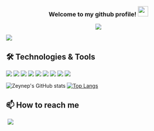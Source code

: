 <!--
**zeynepsl/zeynepsl** is a ✨ _special_ ✨ repository because its `README.md` (this file) appears on your GitHub profile.

baslik: [![Header](https://raw.githubusercontent.com/MartinHeinz/<OWNER>/<OWNER>/readme_header.png "Header")](https://some-url.dev/)
gif ekleme: <img src="https://raw.githubusercontent.com/<OWNER>/<OWNER>/master/<GIF_NAME>.gif" width="30px">
# Hello, folks! <img src="https://raw.githubusercontent.com/zeynepsl/zeynepsl/master/wave.gif" width="30px"> 👋

Here are some ideas to get you started:
- 👯 I’m looking to collaborate on ...
- 🤔 I’m looking for help with ...
- 💬 Ask me about ...
- 📫 How to reach me: ...
- 😄 Pronouns: ...
- ⚡ Fun fact: ...
- bir şeyleri gizler:  ![Zeynep's GitHub stats](https://github-readme-stats.vercel.app/api?username=zeynepsl&hide=contribs,prs)
Options: &hide=stars,commits,prs,issues,contribs

- gizlemeden        :  [![Zeynep's GitHub stats](https://github-readme-stats.vercel.app/api?username=zeynepsl)](https://github.com/zeynepsl/github-readme-stats)

simgesiz gösterim : ![Zeynep's GitHub stats](https://github-readme-stats.vercel.app/api?username=zeynepsl&count_private=true)

simgeli gösterim : ![Zeynep's GitHub stats](https://github-readme-stats.vercel.app/api?username=zeynepsl&show_icons=true)

![header](https://capsule-render.vercel.app/api?text=Hello%World!&type=waving&color=auto&customColorList=0,2,2,5,30&height=200&width=200&section=header&fontSize=40&fontColor=d6ace6&animation=fadeIn)
-->

<!--# Hi there <img src="https://raw.githubusercontent.com/zeynepsl/zeynepsl/master/wave.gif" width="30px"> -->
<h3 align="center">
  
  Welcome to my github profile!
  <img src="https://media.giphy.com/media/hvRJCLFzcasrR4ia7z/giphy.gif" width="28">
  
</h3>

<!-- Typing SVG by DenverCoder1 - https://github.com/DenverCoder1/readme-typing-svg
 10%2B%20years%20of%20coding%20experience;Always%20learning%20new%20things-->
<p align="center">
  <a href="https://github.com/zeynepsl/readme-typing-svg"><img src="https://readme-typing-svg.herokuapp.com/?lines=Computer%20engineering%20student;Back-end%20developer;Always%20learning%20new%20things&font=Fira%20Code&center=true&width=440&height=45&color=d59bf6&vCenter=true&size=22"></a>
</p>

![](https://komarev.com/ghpvc/?username=zeynepsl&color=blueviolet)

## 🛠️ Technologies & Tools
![](https://img.shields.io/badge/Editor-Eclipse-informational?style=flat&logo=eclipse&logoColor=white&color=blueviolet)
![](https://img.shields.io/badge/Editor-PyCharm-informational?style=flat&logo=pycharm&logoColor=white&color=blueviolet)
![](https://img.shields.io/badge/Editor-VisualStudioCode-informational?style=flat&logo=visualstudiocode&logoColor=white&color=blueviolet)
![](https://img.shields.io/badge/Database-PostgreSQL-informational?style=flat&logo=postgresql&logoColor=white&color=blueviolet)
![](https://img.shields.io/badge/Code-Python-informational?style=flat&logo=python&logoColor=white&color=blueviolet)
![](https://img.shields.io/badge/Code-Java-informational?style=flat&logo=java&logoColor=white&color=blueviolet)
![](https://img.shields.io/badge/Code-CSharp-informational?style=flat&logo=csharp&logoColor=white&color=blueviolet)
![](https://img.shields.io/badge/Code-Angular-informational?style=flat&logo=angular&logoColor=white&color=blueviolet)
![](https://img.shields.io/badge/Code-React-informational?style=flat&logo=react&logoColor=white&color=blueviolet)

![Zeynep's GitHub stats](https://github-readme-stats.vercel.app/api?username=zeynepsl&theme=material-palenight&show_icons=true) [![Top Langs](https://github-readme-stats.vercel.app/api/top-langs/?username=zeynepsl&layout=compact&hide=PowerShell&theme=material-palenight)](https://github.com/zeynepsl/github-readme-stats)

## 📫 How to reach me
<a href="https://www.linkedin.com/in/zeynep-salman-501912198/" rel="nofollow">
  <img src="https://camo.githubusercontent.com/a493f6833f99fb3c85788d6d9305e6b7a42b838e5ee5d138fd9a8214a7e77472/68747470733a2f2f696d672e736869656c64732e696f2f62616467652f6c696e6b6564696e2d2532333030373742352e7376673f267374796c653d666f722d7468652d6261646765266c6f676f3d6c696e6b6564696e266c6f676f436f6c6f723d7768697465" alt="" data-canonical src="https://img.shields.io/badge/linkedin-%230077B5.svg?&amp;style=for-the-badge&amp;logo=linkedin&amp;logoColor=white" style="max-width:100%;"></a>
  
<a href="https://www.hackerrank.com/zeyneprsalman?hr_r=1" rel="nofollow">
  <img src="https://img.shields.io/badge/-Hackerrank-2EC866?style=for-the-badge&logo=HackerRank&logoColor=white"></a>

